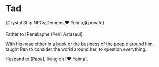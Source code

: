 # Tad

{Crystal Ship NPCs,Demons,❤️ Yeima,🔒 private}

Father to [Penellaphe (Pen) Astaseul].

With his nose either in a book or the business of the people around him, taught Pen to consider the world around her, to question everything.

Husband to [Papa], living on [❤️ Yeima].
